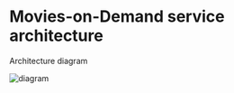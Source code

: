 # Movies-on-Demand service architecture

Architecture diagram

![diagram](https://github.com/iluhanec/movies-on-demand/blob/main/docs/img/architecture-diagram.png "Architecture Diagram")